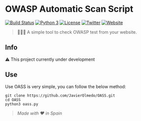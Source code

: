 # OWASP Automatic Scan Script

[![Build Status](https://api.travis-ci.org/JavierOlmedo/OASS.svg?branch=master)](https://travis-ci.org/JavierOlmedo/OASS)  [![Python 3](https://img.shields.io/badge/python-3.3.5|3.7.0-blue.svg)](https://www.python.org/) [![License](https://img.shields.io/badge/license-MIT-blue.svg)](https://raw.githubusercontent.com/JavierOlmedo/OASS/master/LICENSE) [![Twitter](https://img.shields.io/badge/twitter-@jjavierolmedo-blue.svg)](https://twitter.com/jjavierolmedo) [![Website](https://img.shields.io/badge/website-hackpuntes.com-blue.svg)](https://hackpuntes.com)

> 👨🏿‍💻 A simple tool to check OWASP test from your website.

## Info

⚠️ This project currently under development

## Use

Use OASS is very simple, you can follow the below method:

```
git clone https://github.com/JavierOlmedo/OASS.git
cd OASS
python3 oass.py
```

> *Made with ❤️ in Spain*
